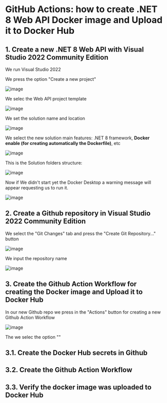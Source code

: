 # GitHub Actions: how to create .NET 8 Web API Docker image and Upload it to Docker Hub


## 1. Create a new .NET 8 Web API with Visual Studio 2022 Community Edition

We run Visual Studio 2022

We press the option "Create a new project"

![image](https://github.com/luiscoco/GithubActions_Create_DockerImage_Upload_to_DockerHub_dotNET8WebAPI/assets/32194879/40ef38e9-24a0-45ea-8e74-404e31364a9c)

We selec the Web API project template

![image](https://github.com/luiscoco/GithubActions_Create_DockerImage_Upload_to_DockerHub_dotNET8WebAPI/assets/32194879/9f4b233d-b329-44dd-a21e-467a0bb1d620)

We set the solution name and location

![image](https://github.com/luiscoco/GithubActions_Create_DockerImage_Upload_to_DockerHub_dotNET8WebAPI/assets/32194879/6aedee5e-9acc-41c0-bddf-e012262d74df)

We select the new solution main features: .NET 8 framework, **Docker enable (for creating automatically the Dockerfile)**, etc

![image](https://github.com/luiscoco/GithubActions_Create_DockerImage_Upload_to_DockerHub_dotNET8WebAPI/assets/32194879/5b7b66d5-241d-4440-8512-98468fc34eaf)

This is the Solution folders structure:

![image](https://github.com/luiscoco/GithubActions_Create_DockerImage_Upload_to_DockerHub_dotNET8WebAPI/assets/32194879/145c2f43-9665-43cb-a64d-fa071e8a9373)

Now if We didn't start yet the Docker Desktop a warning message will appear requesting us to run it.

![image](https://github.com/luiscoco/GithubActions_Create_DockerImage_Upload_to_DockerHub_dotNET8WebAPI/assets/32194879/35662d72-fae8-484b-bfdb-bf37520b31c8)

## 2. Create a Github repository in Visual Studio 2022 Community Edition

We select the "Git Changes" tab and press the "Create Git Repository..." button 

![image](https://github.com/luiscoco/GithubActions_Create_DockerImage_Upload_to_DockerHub_dotNET8WebAPI/assets/32194879/fd0b9970-83b6-49b8-aca6-db76b285ec93)

We input the repository name

![image](https://github.com/luiscoco/GithubActions_Create_DockerImage_Upload_to_DockerHub_dotNET8WebAPI/assets/32194879/c1e91d1b-94d7-4de0-a76a-f2a1d47e312c)

## 3. Create the Github Action Workflow for creating the Docker image and Upload it to Docker Hub

In our new Github repo we press in the "Actions" button for creating a new Github Action Workflow

![image](https://github.com/luiscoco/GithubActions_Create_DockerImage_Upload_to_DockerHub_dotNET8WebAPI/assets/32194879/b0b4d6e7-66ee-4a4a-9f9a-6e25d1f279a4)

The we selec the option ""



## 3.1. Create the Docker Hub secrets in Github





## 3.2. Create the Github Action Workflow





## 3.3. Verify the docker image was uploaded to Docker Hub




